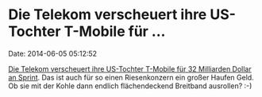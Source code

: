Die Telekom verscheuert ihre US-Tochter T-Mobile für \...
=========================================================

Date: 2014-06-05 05:12:52

[Die Telekom verscheuert ihre US-Tochter T-Mobile für 32 Milliarden
Dollar an
Sprint](http://dealbook.nytimes.com/2014/06/04/sprint-and-t-mobile-agree-on-terms-of-32-billion-deal/).
Das ist auch für so einen Riesenkonzern ein großer Haufen Geld. Ob sie
mit der Kohle dann endlich flächendeckend Breitband ausrollen? :-)
